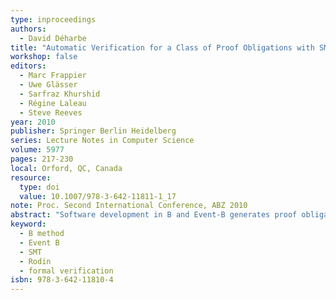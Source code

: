 ```yaml
---
type: inproceedings
authors:
  - David Déharbe
title: "Automatic Verification for a Class of Proof Obligations with SMT-Solvers"
workshop: false
editors:
  - Marc Frappier
  - Uwe Glässer
  - Sarfraz Khurshid
  - Régine Laleau
  - Steve Reeves
year: 2010
publisher: Springer Berlin Heidelberg
series: Lecture Notes in Computer Science
volume: 5977
pages: 217-230
local: Orford, QC, Canada
resource:
  type: doi
  value: 10.1007/978-3-642-11811-1_17
note: Proc. Second International Conference, ABZ 2010
abstract: "Software development in B and Event-B generates proof obligations that have to be discharged using theorem provers. The cost of such developments therefore depends directly on the degree of automation and efficiency of theorem proving techniques for the logics in which these lemmas are expressed. This paper presents and formalizes an approach to transform a class of proof obligations generated in the Rodin platform in a language that can be addressed by state-of-the-art SMT solvers. The work presented in the paper handles proof obligations with Booleans, integer arithmetics and basic sets."
keyword:
  - B method
  - Event B
  - SMT
  - Rodin
  - formal verification
isbn: 978-3-642-11810-4
---
```

